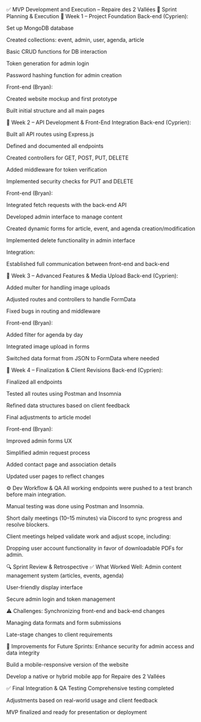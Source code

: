 ✅ MVP Development and Execution – Repaire des 2 Vallées
🚀 Sprint Planning & Execution
📅 Week 1 – Project Foundation
Back-end (Cyprien):

 Set up MongoDB database

 Created collections: event, admin, user, agenda, article

 Basic CRUD functions for DB interaction

 Token generation for admin login

 Password hashing function for admin creation

Front-end (Bryan):

 Created website mockup and first prototype

 Built initial structure and all main pages

📅 Week 2 – API Development & Front-End Integration
Back-end (Cyprien):

 Built all API routes using Express.js

 Defined and documented all endpoints

 Created controllers for GET, POST, PUT, DELETE

 Added middleware for token verification

 Implemented security checks for PUT and DELETE

Front-end (Bryan):

 Integrated fetch requests with the back-end API

 Developed admin interface to manage content

 Created dynamic forms for article, event, and agenda creation/modification

 Implemented delete functionality in admin interface

Integration:

 Established full communication between front-end and back-end

📅 Week 3 – Advanced Features & Media Upload
Back-end (Cyprien):

 Added multer for handling image uploads

 Adjusted routes and controllers to handle FormData

 Fixed bugs in routing and middleware

Front-end (Bryan):

 Added filter for agenda by day

 Integrated image upload in forms

 Switched data format from JSON to FormData where needed

📅 Week 4 – Finalization & Client Revisions
Back-end (Cyprien):

 Finalized all endpoints

 Tested all routes using Postman and Insomnia

 Refined data structures based on client feedback

 Final adjustments to article model

Front-end (Bryan):

 Improved admin forms UX

 Simplified admin request process

 Added contact page and association details

 Updated user pages to reflect changes

⚙️ Dev Workflow & QA
All working endpoints were pushed to a test branch before main integration.

Manual testing was done using Postman and Insomnia.

Short daily meetings (10–15 minutes) via Discord to sync progress and resolve blockers.

Client meetings helped validate work and adjust scope, including:

Dropping user account functionality in favor of downloadable PDFs for admin.

🔍 Sprint Review & Retrospective
✅ What Worked Well:
Admin content management system (articles, events, agenda)

User-friendly display interface

Secure admin login and token management

⚠️ Challenges:
Synchronizing front-end and back-end changes

Managing data formats and form submissions

Late-stage changes to client requirements

🔄 Improvements for Future Sprints:
Enhance security for admin access and data integrity

Build a mobile-responsive version of the website

Develop a native or hybrid mobile app for Repaire des 2 Vallées

✅ Final Integration & QA Testing
Comprehensive testing completed

Adjustments based on real-world usage and client feedback

MVP finalized and ready for presentation or deployment